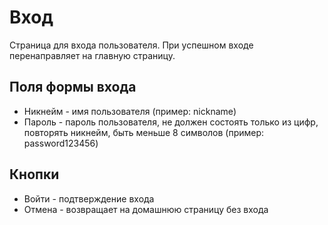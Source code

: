 # Вход
Страница для входа пользователя. При успешном входе перенаправляет на главную страницу.
## Поля формы входа
- Никнейм - имя пользователя (пример: nickname)
- Пароль - пароль пользователя, не должен состоять только из цифр, повторять никнейм, быть меньше 8 символов (пример: password123456)
## Кнопки
- Войти - подтверждение входа
- Отмена - возвращает на домашнюю страницу без входа
